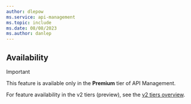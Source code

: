 ```yaml
---
author: dlepow
ms.service: api-management
ms.topic: include
ms.date: 08/08/2023
ms.author: danlep
---
```


## Availability

> [!IMPORTANT]
> This feature is available only in the **Premium** tier of API Management.
>
> For feature availability in the v2 tiers (preview), see the [v2 tiers overview](../articles/api-management/v2-service-tiers-overview.md#features-and-limitations).

